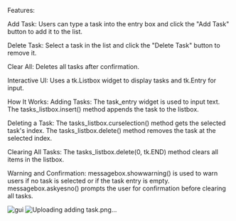 Features:

Add Task:
Users can type a task into the entry box and click the "Add Task" button to add it to the list.

Delete Task:
Select a task in the list and click the "Delete Task" button to remove it.

Clear All:
Deletes all tasks after confirmation.

Interactive UI:
Uses a tk.Listbox widget to display tasks and tk.Entry for input.


How It Works:
Adding Tasks:
The task_entry widget is used to input text.
The tasks_listbox.insert() method appends the task to the listbox.

Deleting a Task:
The tasks_listbox.curselection() method gets the selected task's index.
The tasks_listbox.delete() method removes the task at the selected index.

Clearing All Tasks:
The tasks_listbox.delete(0, tk.END) method clears all items in the listbox.

Warning and Confirmation:
messagebox.showwarning() is used to warn users if no task is selected or if the task entry is empty.
messagebox.askyesno() prompts the user for confirmation before clearing all tasks.



![gui](https://github.com/user-attachments/assets/e4cf47fd-e27a-4e35-94cf-11efff841010)
![Uploading adding task.png…]()

